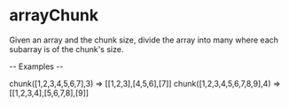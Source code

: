 # arrayChunk

Given an array and the chunk size, divide the array into many where each subarray is of the chunk's size.

-- Examples --

chunk([1,2,3,4,5,6,7],3) => [[1,2,3],[4,5,6],[7]]
chunk([1,2,3,4,5,6,7,8,9],4) => [[1,2,3,4],[5,6,7,8],[9]]
